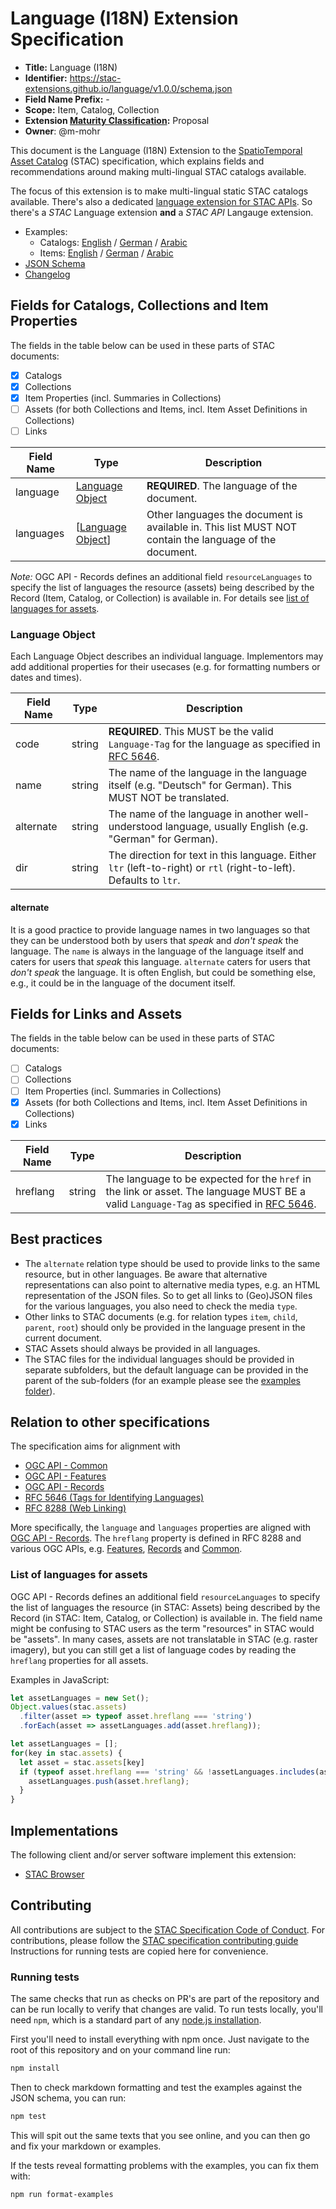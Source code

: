 # Language (I18N) Extension Specification

- **Title:** Language (I18N)
- **Identifier:** <https://stac-extensions.github.io/language/v1.0.0/schema.json>
- **Field Name Prefix:** -
- **Scope:** Item, Catalog, Collection
- **Extension [Maturity Classification](https://github.com/radiantearth/stac-spec/tree/master/extensions/README.md#extension-maturity):** Proposal
- **Owner**: @m-mohr

This document is the Language (I18N) Extension to the
[SpatioTemporal Asset Catalog](https://github.com/radiantearth/stac-spec) (STAC) specification,
which explains fields and recommendations around making multi-lingual STAC catalogs available.

The focus of this extension is to make multi-lingual static STAC catalogs available.
There's also a dedicated [language extension for STAC APIs](https://github.com/stac-api-extensions/language).
So there's a *STAC* Language extension **and** a *STAC API* Langauge extension.

- Examples:
  - Catalogs: [English](examples/catalog.json) / [German](examples/de/catalog.json) / [Arabic](examples/ar/catalog.json)
  - Items: [English](examples/item.json) / [German](examples/de/item.json) / [Arabic](examples/ar/item.json)
- [JSON Schema](json-schema/schema.json)
- [Changelog](CHANGELOG.md)

## Fields for Catalogs, Collections and Item Properties

The fields in the table below can be used in these parts of STAC documents:
- [x] Catalogs
- [x] Collections
- [x] Item Properties (incl. Summaries in Collections)
- [ ] Assets (for both Collections and Items, incl. Item Asset Definitions in Collections)
- [ ] Links

| Field Name | Type                                   | Description |
| ---------- | -------------------------------------- | ----------- |
| language   | [Language Object](#language-object)    | **REQUIRED**. The language of the document. |
| languages  | \[[Language Object](#language-object)] | Other languages the document is available in. This list MUST NOT contain the language of the document. |

*Note:* OGC API - Records defines an additional field `resourceLanguages` to specify the list of languages
the resource (assets) being described by the Record (Item, Catalog, or Collection) is available in.
For details see [list of languages for assets](#list-of-languages-for-assets).

### Language Object

Each Language Object describes an individual language.
Implementors may add additional properties for their usecases (e.g. for formatting numbers or dates and times).

| Field Name | Type   | Description |
| ---------- | ------ | ----------- |
| code       | string | **REQUIRED**. This MUST be the valid `Language-Tag` for the language as specified in [RFC 5646](https://www.rfc-editor.org/rfc/rfc5646). |
| name       | string | The name of the language in the language itself (e.g. "Deutsch" for German). This MUST NOT be translated. |
| alternate  | string | The name of the language in another well-understood language, usually English (e.g. "German" for German). |
| dir        | string | The direction for text in this language. Either `ltr` (left-to-right) or `rtl` (right-to-left). Defaults to `ltr`. |

#### alternate

It is a good practice to provide language names in two languages so that they can be understood both by
users that *speak* and *don't speak* the language.
The `name` is always in the language of the language itself and caters for users that *speak* this language.
`alternate` caters for users that *don't speak* the language.
It is often English, but could be something else, e.g., it could be in the language of the document itself.

## Fields for Links and Assets

The fields in the table below can be used in these parts of STAC documents:
- [ ] Catalogs
- [ ] Collections
- [ ] Item Properties (incl. Summaries in Collections)
- [x] Assets (for both Collections and Items, incl. Item Asset Definitions in Collections)
- [x] Links

| Field Name | Type   | Description |
| ---------- | ------ | ----------- |
| hreflang   | string | The language to be expected for the `href` in the link or asset. The language MUST BE a valid `Language-Tag` as specified in [RFC 5646](https://www.rfc-editor.org/rfc/rfc5646). |

## Best practices

- The `alternate` relation type should be used to provide links to the same resource, but in other languages.
  Be aware that alternative representations can also point to alternative media types, e.g. an HTML representation of the JSON files.
  So to get all links to (Geo)JSON files for the various languages, you also need to check the media `type`.
- Other links to STAC documents (e.g. for relation types `item`, `child`, `parent`, `root`)
  should only be provided in the language present in the current document.
- STAC Assets should always be provided in all languages.
- The STAC files for the individual languages should be provided in separate subfolders,
  but the default language can be provided in the parent of the sub-folders
  (for an example please see the [examples folder](examples/)).

## Relation to other specifications

The specification aims for alignment with
- [OGC API - Common](https://ogcapi.ogc.org/common/)
- [OGC API - Features](https://ogcapi.ogc.org/features/)
- [OGC API - Records](https://ogcapi.ogc.org/records/)
- [RFC 5646 (Tags for Identifying Languages)](https://www.rfc-editor.org/rfc/rfc5646)
- [RFC 8288 (Web Linking)](https://www.rfc-editor.org/rfc/rfc8288.html)

More specifically, the `language` and `languages` properties are aligned with
[OGC API - Records](http://docs.ogc.org/DRAFTS/20-004.html#core-queryables-resource-table).
The `hreflang` property is defined in RFC 8288 and various OGC APIs, e.g. 
[Features](https://docs.opengeospatial.org/is/17-069r4/17-069r4.html#string_i18n),
[Records](http://docs.ogc.org/DRAFTS/20-004.html#sc_templated_links_with_variables) and
[Common](http://docs.ogc.org/DRAFTS/19-072.html#string-internationalization-section).

### List of languages for assets

OGC API - Records defines an additional field `resourceLanguages` to specify the list of languages
the resource (in STAC: Assets) being described by the Record (in STAC: Item, Catalog, or Collection) is available in.
The field name might be confusing to STAC users as the term "resources" in STAC would be "assets".
In many cases, assets are not translatable in STAC (e.g. raster imagery), but you can still get a list
of language codes by reading the `hreflang` properties for all assets.

Examples in JavaScript:
```js
let assetLanguages = new Set();
Object.values(stac.assets)
  .filter(asset => typeof asset.hreflang === 'string')
  .forEach(asset => assetLanguages.add(asset.hreflang));
```

```js
let assetLanguages = [];
for(key in stac.assets) {
  let asset = stac.assets[key]
  if (typeof asset.hreflang === 'string' && !assetLanguages.includes(asset.hreflang)) {
    assetLanguages.push(asset.hreflang);
  }
}
```

## Implementations

The following client and/or server software implement this extension:

- [STAC Browser](https://github.com/radiantearth/stac-browser)

## Contributing

All contributions are subject to the
[STAC Specification Code of Conduct](https://github.com/radiantearth/stac-spec/blob/master/CODE_OF_CONDUCT.md).
For contributions, please follow the
[STAC specification contributing guide](https://github.com/radiantearth/stac-spec/blob/master/CONTRIBUTING.md) Instructions
for running tests are copied here for convenience.

### Running tests

The same checks that run as checks on PR's are part of the repository and can be run locally to verify that changes are valid. 
To run tests locally, you'll need `npm`, which is a standard part of any [node.js installation](https://nodejs.org/en/download/).

First you'll need to install everything with npm once. Just navigate to the root of this repository and on 
your command line run:
```bash
npm install
```

Then to check markdown formatting and test the examples against the JSON schema, you can run:
```bash
npm test
```

This will spit out the same texts that you see online, and you can then go and fix your markdown or examples.

If the tests reveal formatting problems with the examples, you can fix them with:
```bash
npm run format-examples
```
